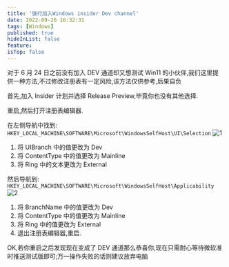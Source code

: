 ```yaml
---
title: '强行加入Windows insider Dev channel'
date: 2022-09-26 16:32:31
tags: [Windows]
published: true
hideInList: false
feature: 
isTop: false
---
```

对于 6 月 24 日之前没有加入 DEV 通道却又想测试 Win11 的小伙伴,我们这里提供一种方法,不过修改注册表有一定风险,该方法仅供参考,后果自负

<!-- more -->

首先,加入 Insider 计划并选择 Release Preview,毕竟你也没有其他选择.

重启,然后打开注册表编辑器.

在左侧导航中找到:
`HKEY_LOCAL_MACHINE\SOFTWARE\Microsoft\WindowsSelfHost\UI\Selection`
![1](https://z3.ax1x.com/2021/07/04/RfmjM9.jpg)
1. 将 UIBranch 中的值更改为 Dev
2. 将 ContentType 中的值更改为 Mainline
3. 将 Ring 中的文本更改为 External

然后导航到:
`HKEY_LOCAL_MACHINE\SOFTWARE\Microsoft\WindowsSelfHost\Applicability`
![2](https://z3.ax1x.com/2021/07/04/RfmOxJ.jpg)
1. 将 BranchName 中的值更改为 Dev
2. 将 ContentType 中的值更改为 Mainline
3. 将 Ring 中的值更改为 External
4. 退出注册表编辑器,重启.

OK,若你重启之后发现现在变成了 DEV 通道那么恭喜你,现在只需耐心等待微软准时推送测试版即可;万一操作失败的话则建议放弃电脑
